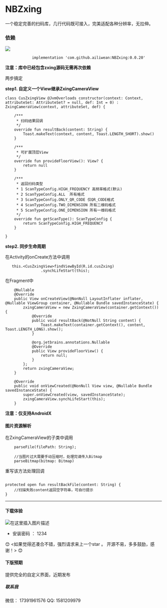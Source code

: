 #  NBZxing
 一个稳定完善的扫码库，几行代码既可接入，完美适配各种分辨率，无拉伸。
  
### 依赖

[![](https://jitpack.io/v/ailiwean/NBZxing.svg)](https://jitpack.io/#ailiwean/NBZxing)


```
	        implementation 'com.github.ailiwean:NBZxing:0.0.20'

```
**注意：库中已经包含zxing源码无需再次依赖**

两步搞定

 **step1.  自定义一个View继承ZxingCameraView**
			
```
class CusZxingView @JvmOverloads constructor(context: Context, attributeSet: AttributeSet? = null, def: Int = 0) : ZxingCameraView(context, attributeSet, def) {
	
    /***
     * 扫码结果回调
     */
    override fun resultBack(content: String) {
        Toast.makeText(context, content, Toast.LENGTH_SHORT).show()
    }

    /***
     * 可扩展顶层View
     */
    override fun provideFloorView(): View? {
        return null
    }

    /***
     * 返回扫码类型
     * 1 ScanTypeConfig.HIGH_FREQUENCY 高频率格式(默认)
     * 2 ScanTypeConfig.ALL  所有格式
     * 3 ScanTypeConfig.ONLY_QR_CODE 仅QR_CODE格式
     * 4 ScanTypeConfig.TWO_DIMENSION 所有二维码格式
     * 5 ScanTypeConfig.ONE_DIMENSION 所有一维码格式
     */
    override fun getScanType(): ScanTypeConfig {
        return ScanTypeConfig.HIGH_FREQUENCY
    }

}
```

 **step2.  同步生命周期**

在Activity的onCreate方法中调用

```
   this.<CusZxingView>findViewById(R.id.cusZxing)
                .synchLifeStart(this);
```

在Fragment中
```
    @Nullable
    @Override
    public View onCreateView(@NonNull LayoutInflater inflater, @Nullable ViewGroup container, @Nullable Bundle savedInstanceState) {
        zxingCameraView = new ZxingCameraView(container.getContext()) {
            @Override
            public void resultBack(@NotNull String content) {
                Toast.makeText(container.getContext(), content, Toast.LENGTH_LONG).show();
            }

            @org.jetbrains.annotations.Nullable
            @Override
            public View provideFloorView() {
                return null;
            }
        };
        return zxingCameraView;
    }

    @Override
    public void onViewCreated(@NonNull View view, @Nullable Bundle savedInstanceState) {
        super.onViewCreated(view, savedInstanceState);
        zxingCameraView.synchLifeStart(this);
    }
```

**注意：仅支持AndroidX**


#### 图片资源解析
在ZxingCameraView的子类中调用		
	
```
  	parseFile(filePath: String);
	
	//当图片过大需要手动压缩时，处理完请传入Bitmap
	parseBitmap(bitmap: Bitmap)

```
重写该方法处理回调
```

protected open fun resultBackFile(content: String) {
	//扫描失败content返回空字符串，可自行提示
}

```
-------

#### 下载体验
![在这里插入图片描述](https://imgconvert.csdnimg.cn/aHR0cHM6Ly93d3cucGd5ZXIuY29tL2FwcC9xcmNvZGUvaWlabg?x-oss-process=image/format,png)
 - 安装密码 ： 1234

😊 <如果觉得还凑合不错，强烈请求来上一个star 。 开源不易，多多鼓励，感谢！>  😊

#### 下版预期
提供完全的自定义界面，近期发布


##### 联系我
微信： 17391961576
QQ:  1581209979
